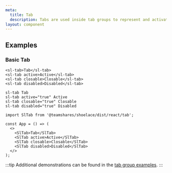 ```yaml
---
meta:
  title: Tab
  description: Tabs are used inside tab groups to represent and activate tab panels.
layout: component
---
```


## Examples

### Basic Tab

```html:preview
<sl-tab>Tab</sl-tab>
<sl-tab active>Active</sl-tab>
<sl-tab closable>Closable</sl-tab>
<sl-tab disabled>Disabled</sl-tab>
```

```pug:slim
sl-tab Tab
sl-tab active="true" Active
sl-tab closable="true" Closable
sl-tab disabled="true" Disabled
```

```jsx:react
import SlTab from '@teamshares/shoelace/dist/react/tab';

const App = () => (
  <>
    <SlTab>Tab</SlTab>
    <SlTab active>Active</SlTab>
    <SlTab closable>Closable</SlTab>
    <SlTab disabled>Disabled</SlTab>
  </>
);
```

:::tip
Additional demonstrations can be found in the [tab group examples](/components/tab-group).
:::

